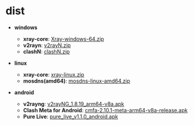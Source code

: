 # dist
- **windows**
	- **xray-core**: [Xray-windows-64.zip](https://api.iristory.top/https://github.com/XTLS/Xray-core/releases/latest/download/Xray-windows-64.zip)
	- **v2rayn**: [v2rayN.zip](https://api.iristory.top/https://github.com/2dust/v2rayN/releases/latest/download/v2rayN.zip)
	- **clashN**: [clashN.zip](https://api.iristory.top/https://github.com/2dust/clashN/releases/latest/download/clashN.zip)

- **linux**
	- **xray-core**: [xray-linux.zip](https://api.iristory.top/https://github.com/XTLS/Xray-core/releases/latest/download/xray-linux.zip)
	- **mosdns(amd64)**: [mosdns-linux-amd64.zip](https://api.iristory.top/https://github.com/IrineSistiana/mosdns/releases/latest/download/mosdns-linux-amd64.zip)

- **android**
	- **v2rayng**: [v2rayNG_1.8.19_arm64-v8a.apk](https://api.iristory.top/https://github.com/2dust/v2rayNG/releases/latest/download/v2rayNG_1.8.19_arm64-v8a.apk)
	- **Clash Meta for Android**: [cmfa-2.10.1-meta-arm64-v8a-release.apk](https://api.iristory.top/https://github.com/MetaCubeX/ClashMetaForAndroid/releases/latest/download/cmfa-2.10.1-meta-arm64-v8a-release.apk)
	- **Pure Live**: [pure_live_v1.1.0_android.apk](https://api.iristory.top/https://github.com/Jackiu1997/pure_live/releases/latest/download/pure_live_v1.1.0_android.apk)
